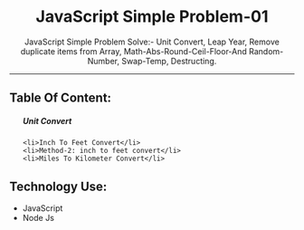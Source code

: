 
<h1 align="center">JavaScript Simple Problem-01</h1>

<p align="center">JavaScript Simple Problem Solve:- Unit Convert, Leap Year, Remove duplicate items from Array, Math-Abs-Round-Ceil-Floor-And Random-Number, Swap-Temp, Destructing.</p>

<hr>

<h2>Table Of Content:</h2>

<ol>
    <h5>Unit Convert</h5>

    <li>Inch To Feet Convert</li>
    <li>Method-2: inch to feet convert</li>
    <li>Miles To Kilometer Convert</li>

    
</ol>

<h2>Technology Use:</h2>

<ul>
    <li>JavaScript</li>
    <li>Node Js</li>
</ul>